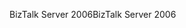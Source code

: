 <span data-ttu-id="9a073-101">BizTalk Server 2006</span><span class="sxs-lookup"><span data-stu-id="9a073-101">BizTalk Server 2006</span></span>